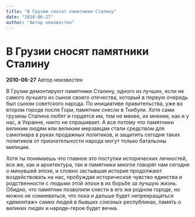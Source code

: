 ```yaml
---
title: "В Грузии сносят памятники Сталину"
date: "2010-06-27"
author: "Автор неизвестен"
---
```


# В Грузии сносят памятники Сталину

**2010-06-27** Автор неизвестен

В Грузии демонтируют памятники Сталину, одного из лучших, если не самого лучшего из сынов своего отечества, который в первую очередь был сыном советского народа. По инициативе правительства, уже во втором городе после Гори, памятник снесли в Ткибули. Хотя сами грузины Сталина любят и гордятся им, тем не менее, их мнение, как и у нас, в Украине, никто не спрашивает. А все потому что памятники великим людям или великим мерзавцам стали средством для самопиара в руках продажных политиков, и защитить сегодня таких политиков от признательности народа могут только батальоны милиции.

Хотя ты понимаешь что главное это поступки исторических личностей, все же, как и архитектура, так и памятники многое говорят нам сегодня о минувшей эпохе, и словно застывшая история продолжают воздействовать на нас, пробуждая историческое чувство единства и родственности с людьми этой эпохи в их борьбе за лучшую жизнь. Обидно, что памятник позволили снести в его же родном городе, но можно не сомневаться, что пока и дальше будет непрекращаться «демонтаж» самих людей в бывших союзных республиках, память о великих людях и народе-герое будет вечна.